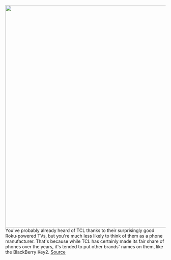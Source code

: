<img src='https://cdn0.vox-cdn.com/hermano/verge/product/image/9323/D3680101-05A3-49AE-A68F-1C85647E8841.jpeg' width='700px' /><br/>
You've probably already heard of TCL thanks to their surprisingly good Roku-powered TVs, but you're much less likely to think of them as a phone manufacturer. That's because while TCL has certainly made its fair share of phones over the years, it's tended to put other brands' names on them, like the BlackBerry Key2.
<a href='https://www.theverge.com/21257398/tcl-10-pro-review-release-date-specs-features-camera-screen'> Source <a/>